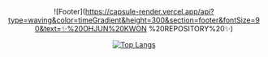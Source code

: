 <div align=center>
 
![Footer](https://capsule-render.vercel.app/api?type=waving&color=timeGradient&height=300&section=footer&fontSize=90&text=✨%20OHJUN%20KWON %20REPOSITORY%20✨)
 
[![Top Langs](https://github-readme-stats.vercel.app/api/top-langs/?username=ohjunee&layout=compact&hide_rank=true&card_width=500)](https://github.com/ohjunee/github-readme-stats)
 </div>

<!--

**ohjunee/ohjunee** is a ✨ _special_ ✨ repository because its `README.md` (this file) appears on your GitHub profile.

Here are some ideas to get you started:

- 🔭 I’m currently working on ...
- 🌱 I’m currently learning ...
- 👯 I’m looking to collaborate on ...
- 🤔 I’m looking for help with ...
- 💬 Ask me about ...
- 📫 How to reach me: ...
- 😄 Pronouns: ...
- ⚡ Fun fact: ...
-->
